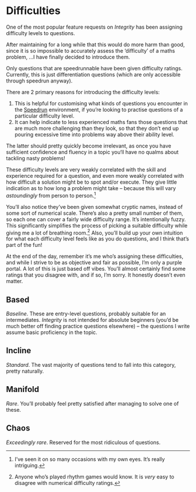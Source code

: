 # Difficulties
<!-- #SQUARK live!
| dest = docs/difficulties
| index = docs
| date = 2025 June 23
-->

One of the most popular feature requests on *Integrity* has been assigning difficulty levels to questions.

After maintaining for a long while that this would do more harm than good, since it is so impossible to accurately assess the ‘difficulty’ of a maths problem, ...I have finally decided to introduce them.

Only questions that are speedrunnable have been given difficulty ratings. Currently, this is just differentiation questions (which are only accessible through speedrun anyway).

There are 2 primary reasons for introducing the difficulty levels:

1. This is helpful for customising what kinds of questions you encounter in the [Speedrun](https://sup2point0.github.io/integrity/speedrun) environment, if you’re looking to practise questions of a particular difficulty level.
2. It can help indicate to less experienced maths fans those questions that are much more challenging than they look, so that they don’t end up pouring excessive time into problems way above their ability level.

The latter should pretty quickly become irrelevant, as once you have sufficient confidence and fluency in a topic you‘ll have no qualms about tackling nasty problems!

These difficulty levels are very weakly correlated with the skill and experience required for a question, and even more weakly correlated with how difficult a solution might be to spot and/or execute. They give little indication as to how long a problem might take – because this will vary *astoundingly* from person to person.[^variance]

[^variance]: I’ve seen it on so many occasions with my own eyes. It’s really intriguing.

You’ll also notice they’ve been given somewhat cryptic names, instead of some sort of numerical scale. There’s also a pretty small number of them, so each one can cover a fairly wide difficulty range. It’s intentionally fuzzy. This significantly simplifies the process of picking a suitable difficulty while giving me a lot of breathing room.[^num-diff] Also, you’ll build up your own intuition for what each difficulty level feels like as you do questions, and I think that’s part of the fun!

[^num-diff]: Anyone who’s played rhythm games would know. It is *very* easy to disagree with numerical difficulty ratings.

At the end of the day, remember it’s me who’s assigning these difficulties, and while I strive to be as objective and fair as possible, I’m only a purple portal. A lot of this is just based off vibes. You’ll almost certainly find some ratings that you disagree with, and if so, I’m sorry. It honestly doesn’t even matter.


## Based

*Baseline*. These are entry-level questions, probably suitable for an intermediates. *Integrity* is not intended for absolute beginners (you’d be much better off finding practice questions elsewhere) – the questions I write assume basic proficiency in the topic.


## Incline

*Standard*. The vast majority of questions tend to fall into this category, pretty naturally.


## Manifold

*Rare*. You’ll probably feel pretty satisfied after managing to solve one of these.


## Chaos

*Exceedingly rare*. Reserved for the most ridiculous of questions.
